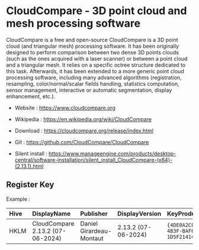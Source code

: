 # CloudCompare - 3D point cloud and mesh processing software

CloudCompare is a free and open-source CloudCompare is a 3D point cloud (and triangular mesh) processing software.
It has been originally designed to perform comparison between two dense 3D points clouds (such as the ones acquired with a laser scanner) or between a point cloud and a triangular mesh.
It relies on a specific octree structure dedicated to this task.
Afterwards, it has been extended to a more generic point cloud processing software, including many advanced algorithms (registration, resampling, color/normal/scalar fields handling, statistics computation, sensor management, interactive or automatic segmentation, display enhancement, etc.). 

* Website : https://www.cloudcompare.org
* Wikipedia : https://en.wikipedia.org/wiki/CloudCompare

* Download : https://cloudcompare.org/release/index.html
* Git : https://github.com/CloudCompare/CloudCompare
* Silent install : https://www.manageengine.com/products/desktop-central/software-installation/silent_install_CloudCompare-(x64)-(2.13.1).html


## Register Key

Example :

 | Hive | DisplayName | Publisher | DisplayVersion | KeyProduct | UninstallExe |
 |:---- |:----------- |:--------- |:-------------- |:---------- |:------------ |
 | HKLM | CloudCompare 2.13.2 (07-06-2024) | Daniel Girardeau-Montaut | 2.13.2 (07-06-2024) | `{4DE0A2C8-03F9-4B3F-BAFC-1D5F2141464B}_is1` | `"C:\Program Files\CloudCompare\unins000.exe"` |
